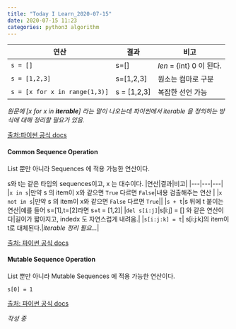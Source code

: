 ```yaml
---
title: "Today I Learn_2020-07-15"
date: 2020-07-15 11:23
categories: python3 algorithm
---
```


|연산|결과|비고|
|---|---|---|
|`s = []`|s=[]|_len_ = {int} 0 이 된다.|
|`s = [1,2,3]`| s=[1,2,3] |원소는 컴마로 구분|
|`s = [x for x in range(1,3)]`| s = [1,2,3] |복잡한 선언 가능|

*원문에 [x for x in **iterable**] 라는 말이 나오는데 파이썬에서 iterable 을 정의하는 방식에 대해 정리할 필요가 있음.*

[출처:파이썬 공식 docs](https://docs.python.org/3/library/stdtypes.html#list)

#### Common Sequence Operation

List 뿐만 아니라 Sequences 에 적용 가능한 연산이다.


s와 t는 같은 타입의 sequences이고,
x 는 대수이다.
|연산|결과|비고|
|---|---|---|
|`x in s`|만약 s 의 item이 x와 같으면 `True` 다르면 `False`|내용 검출해주는 연산 |
|`x not in s`|만약 s 의 item이 x와 같으면 `False` 다르면 `True`||
|`s + t`|s 뒤에 t 붙이는 연산|예를 들어 s=[1],t=[2]라면 s+t = [1,2]|
|`del s[i:j]`|s[i:j] = [] 와 같은 연산이다|길이가 짧아지고, indedx 도 자연스럽게 내려옴.|
|`s[i:j:k] = t`| s[i:j:k]의 item이 t로 대체된다.|*iterable 정리 필요...*|

[출처: 파이썬 공식 docs](https://docs.python.org/3/library/stdtypes.html#typesseq-common)
#### Mutable Sequence Operation
List 뿐만 아니라 Mutable Sequences 에 적용 가능한 연산이다.

`s[0] = 1`

[출처: 파이썬 공식 docs](https://docs.python.org/3/library/stdtypes.html#typesseq-mutable)

*작성 중*
